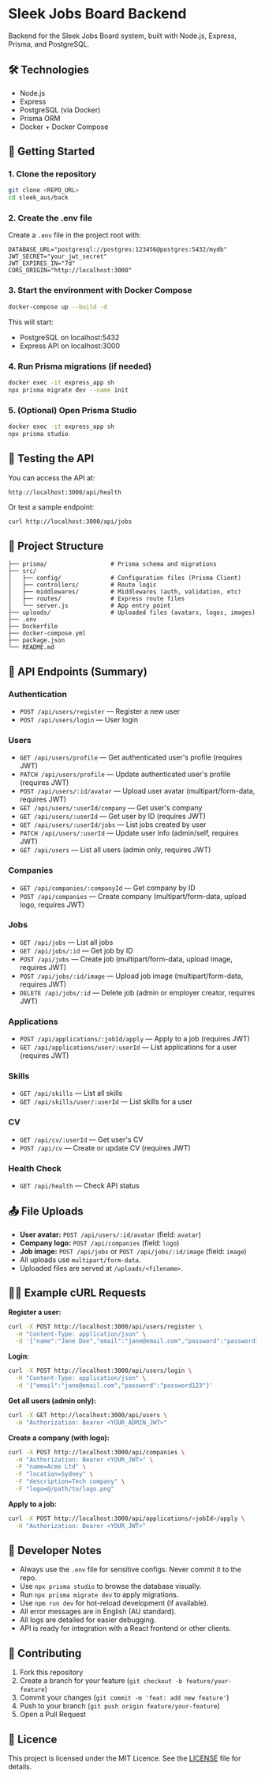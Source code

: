# Sleek Jobs Board Backend

Backend for the Sleek Jobs Board system, built with Node.js, Express, Prisma, and PostgreSQL.

## 🛠️ Technologies

- Node.js
- Express
- PostgreSQL (via Docker)
- Prisma ORM
- Docker + Docker Compose

## 🚀 Getting Started

### 1. Clone the repository
```bash
git clone <REPO_URL>
cd sleek_aus/back
```

### 2. Create the .env file
Create a `.env` file in the project root with:
```env
DATABASE_URL="postgresql://postgres:123456@postgres:5432/mydb"
JWT_SECRET="your_jwt_secret"
JWT_EXPIRES_IN="7d"
CORS_ORIGIN="http://localhost:3000"
```

### 3. Start the environment with Docker Compose
```bash
docker-compose up --build -d
```
This will start:
- PostgreSQL on localhost:5432
- Express API on localhost:3000

### 4. Run Prisma migrations (if needed)
```bash
docker exec -it express_app sh
npx prisma migrate dev --name init
```

### 5. (Optional) Open Prisma Studio
```bash
docker exec -it express_app sh
npx prisma studio
```

## 🧪 Testing the API

You can access the API at:
```
http://localhost:3000/api/health
```

Or test a sample endpoint:
```bash
curl http://localhost:3000/api/jobs
```

## 📂 Project Structure
```
├── prisma/                  # Prisma schema and migrations
├── src/
│   ├── config/              # Configuration files (Prisma Client)
│   ├── controllers/         # Route logic
│   ├── middlewares/         # Middlewares (auth, validation, etc)
│   ├── routes/              # Express route files
│   └── server.js            # App entry point
├── uploads/                 # Uploaded files (avatars, logos, images)
├── .env
├── Dockerfile
├── docker-compose.yml
├── package.json
└── README.md
```

## 🔑 API Endpoints (Summary)

### Authentication
- `POST /api/users/register` — Register a new user
- `POST /api/users/login` — User login

### Users
- `GET /api/users/profile` — Get authenticated user's profile (requires JWT)
- `PATCH /api/users/profile` — Update authenticated user's profile (requires JWT)
- `POST /api/users/:id/avatar` — Upload user avatar (multipart/form-data, requires JWT)
- `GET /api/users/:userId/company` — Get user's company
- `GET /api/users/:userId` — Get user by ID (requires JWT)
- `GET /api/users/:userId/jobs` — List jobs created by user
- `PATCH /api/users/:userId` — Update user info (admin/self, requires JWT)
- `GET /api/users` — List all users (admin only, requires JWT)

### Companies
- `GET /api/companies/:companyId` — Get company by ID
- `POST /api/companies` — Create company (multipart/form-data, upload logo, requires JWT)

### Jobs
- `GET /api/jobs` — List all jobs
- `GET /api/jobs/:id` — Get job by ID
- `POST /api/jobs` — Create job (multipart/form-data, upload image, requires JWT)
- `POST /api/jobs/:id/image` — Upload job image (multipart/form-data, requires JWT)
- `DELETE /api/jobs/:id` — Delete job (admin or employer creator, requires JWT)

### Applications
- `POST /api/applications/:jobId/apply` — Apply to a job (requires JWT)
- `GET /api/applications/user/:userId` — List applications for a user (requires JWT)

### Skills
- `GET /api/skills` — List all skills
- `GET /api/skills/user/:userId` — List skills for a user

### CV
- `GET /api/cv/:userId` — Get user's CV
- `POST /api/cv` — Create or update CV (requires JWT)

### Health Check
- `GET /api/health` — Check API status

## 📤 File Uploads
- **User avatar:** `POST /api/users/:id/avatar` (field: `avatar`)
- **Company logo:** `POST /api/companies` (field: `logo`)
- **Job image:** `POST /api/jobs` or `POST /api/jobs/:id/image` (field: `image`)
- All uploads use `multipart/form-data`.
- Uploaded files are served at `/uploads/<filename>`.

## 🧑‍💻 Example cURL Requests

**Register a user:**
```bash
curl -X POST http://localhost:3000/api/users/register \
  -H "Content-Type: application/json" \
  -d '{"name":"Jane Doe","email":"jane@email.com","password":"password123","role":"employer"}'
```

**Login:**
```bash
curl -X POST http://localhost:3000/api/users/login \
  -H "Content-Type: application/json" \
  -d '{"email":"jane@email.com","password":"password123"}'
```

**Get all users (admin only):**
```bash
curl -X GET http://localhost:3000/api/users \
  -H "Authorization: Bearer <YOUR_ADMIN_JWT>"
```

**Create a company (with logo):**
```bash
curl -X POST http://localhost:3000/api/companies \
  -H "Authorization: Bearer <YOUR_JWT>" \
  -F "name=Acme Ltd" \
  -F "location=Sydney" \
  -F "description=Tech company" \
  -F "logo=@/path/to/logo.png"
```

**Apply to a job:**
```bash
curl -X POST http://localhost:3000/api/applications/<jobId>/apply \
  -H "Authorization: Bearer <YOUR_JWT>"
```

## 📝 Developer Notes

- Always use the `.env` file for sensitive configs. Never commit it to the repo.
- Use `npx prisma studio` to browse the database visually.
- Run `npx prisma migrate dev` to apply migrations.
- Use `npm run dev` for hot-reload development (if available).
- All error messages are in English (AU standard).
- All logs are detailed for easier debugging.
- API is ready for integration with a React frontend or other clients.

## 🤝 Contributing

1. Fork this repository
2. Create a branch for your feature (`git checkout -b feature/your-feature`)
3. Commit your changes (`git commit -m 'feat: add new feature'`)
4. Push to your branch (`git push origin feature/your-feature`)
5. Open a Pull Request

## 📝 Licence

This project is licensed under the MIT Licence. See the [LICENSE](LICENSE) file for details. 